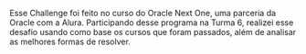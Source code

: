 Esse Challenge foi feito no curso do Oracle Next One, uma parceria da Oracle com a Alura.
Participando desse programa na Turma 6, realizei esse desafio usando como base os cursos que foram passados, além de analisar as melhores formas de resolver.
